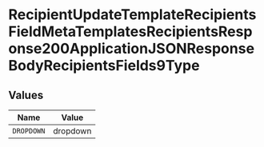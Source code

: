 # RecipientUpdateTemplateRecipientsFieldMetaTemplatesRecipientsResponse200ApplicationJSONResponseBodyRecipientsFields9Type


## Values

| Name       | Value      |
| ---------- | ---------- |
| `DROPDOWN` | dropdown   |